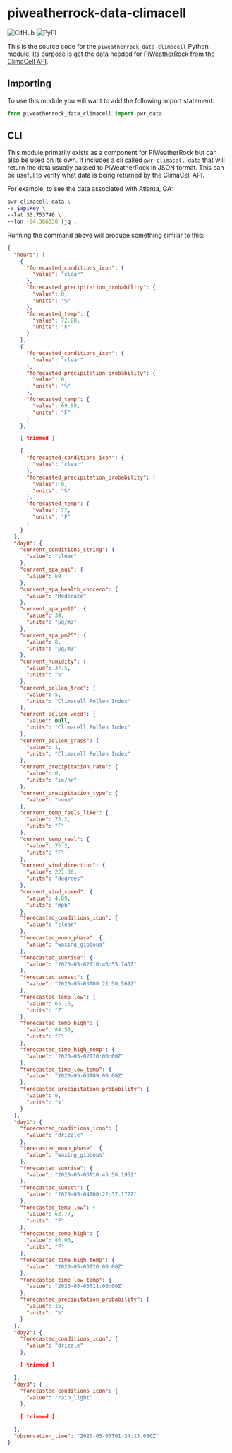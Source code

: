 # piweatherrock-data-climacell

![GitHub](https://img.shields.io/github/license/genebean/python-piweatherrock-data-climacell)
![PyPI](https://img.shields.io/pypi/v/piweatherrock-data-climacell)

This is the source code for the `piweatherrock-data-climacell` Python module. Its purpose is get the data needed for [PiWeatherRock](https://piweatherrock.technicalissues.us) from the [ClimaCell API](https://developer.climacell.co).

## Importing

To use this module you will want to add the following import statement:

```python
from piweatherrock_data_climacell import pwr_data
```

## CLI

This module primarily exists as a component for PiWeatherRock but can also be used on its own. It includes a cli called `pwr-climacell-data` that will return the data usually passed to PiWeatherRock in JSON format. This can be useful to verify what data is being returned by the ClimaCell API.

For example, to see the data associated with Atlanta, GA:

```bash
pwr-climacell-data \
-a $apikey \
--lat 33.753746 \
--lon -84.386330 |jq .
```

Running the command above will produce something similar to this:

```json
{
  "hours": [
    {
      "forecasted_conditions_icon": {
        "value": "clear"
      },
      "forecasted_precipitation_probability": {
        "value": 0,
        "units": "%"
      },
      "forecasted_temp": {
        "value": 72.88,
        "units": "F"
      }
    },
    {
      "forecasted_conditions_icon": {
        "value": "clear"
      },
      "forecasted_precipitation_probability": {
        "value": 0,
        "units": "%"
      },
      "forecasted_temp": {
        "value": 69.98,
        "units": "F"
      }
    },

    [ trimmed ]

    {
      "forecasted_conditions_icon": {
        "value": "clear"
      },
      "forecasted_precipitation_probability": {
        "value": 0,
        "units": "%"
      },
      "forecasted_temp": {
        "value": 77,
        "units": "F"
      }
    }
  ],
  "day0": {
    "current_conditions_string": {
      "value": "clear"
    },
    "current_epa_aqi": {
      "value": 69
    },
    "current_epa_health_concern": {
      "value": "Moderate"
    },
    "current_epa_pm10": {
      "value": 34,
      "units": "µg/m3"
    },
    "current_epa_pm25": {
      "value": 8,
      "units": "µg/m3"
    },
    "current_humidity": {
      "value": 37.5,
      "units": "%"
    },
    "current_pollen_tree": {
      "value": 5,
      "units": "Climacell Pollen Index"
    },
    "current_pollen_weed": {
      "value": null,
      "units": "Climacell Pollen Index"
    },
    "current_pollen_grass": {
      "value": 1,
      "units": "Climacell Pollen Index"
    },
    "current_precipitation_rate": {
      "value": 0,
      "units": "in/hr"
    },
    "current_precipitation_type": {
      "value": "none"
    },
    "current_temp_feels_like": {
      "value": 75.2,
      "units": "F"
    },
    "current_temp_real": {
      "value": 75.2,
      "units": "F"
    },
    "current_wind_direction": {
      "value": 221.06,
      "units": "degrees"
    },
    "current_wind_speed": {
      "value": 4.89,
      "units": "mph"
    },
    "forecasted_conditions_icon": {
      "value": "clear"
    },
    "forecasted_moon_phase": {
      "value": "waxing_gibbous"
    },
    "forecasted_sunrise": {
      "value": "2020-05-02T10:46:55.740Z"
    },
    "forecasted_sunset": {
      "value": "2020-05-03T00:21:50.569Z"
    },
    "forecasted_temp_low": {
      "value": 65.16,
      "units": "F"
    },
    "forecasted_temp_high": {
      "value": 84.58,
      "units": "F"
    },
    "forecasted_time_high_temp": {
      "value": "2020-05-02T20:00:00Z"
    },
    "forecasted_time_low_temp": {
      "value": "2020-05-03T09:00:00Z"
    },
    "forecasted_precipitation_probability": {
      "value": 0,
      "units": "%"
    }
  },
  "day1": {
    "forecasted_conditions_icon": {
      "value": "drizzle"
    },
    "forecasted_moon_phase": {
      "value": "waxing_gibbous"
    },
    "forecasted_sunrise": {
      "value": "2020-05-03T10:45:58.195Z"
    },
    "forecasted_sunset": {
      "value": "2020-05-04T00:22:37.172Z"
    },
    "forecasted_temp_low": {
      "value": 63.77,
      "units": "F"
    },
    "forecasted_temp_high": {
      "value": 86.06,
      "units": "F"
    },
    "forecasted_time_high_temp": {
      "value": "2020-05-03T20:00:00Z"
    },
    "forecasted_time_low_temp": {
      "value": "2020-05-03T11:00:00Z"
    },
    "forecasted_precipitation_probability": {
      "value": 15,
      "units": "%"
    }
  },
  "day2": {
    "forecasted_conditions_icon": {
      "value": "drizzle"
    },

    [ trimmed ]

  },
  "day3": {
    "forecasted_conditions_icon": {
      "value": "rain_light"
    },

    [ trimmed ]

  },
  "observation_time": "2020-05-03T01:34:13.050Z"
}
```
